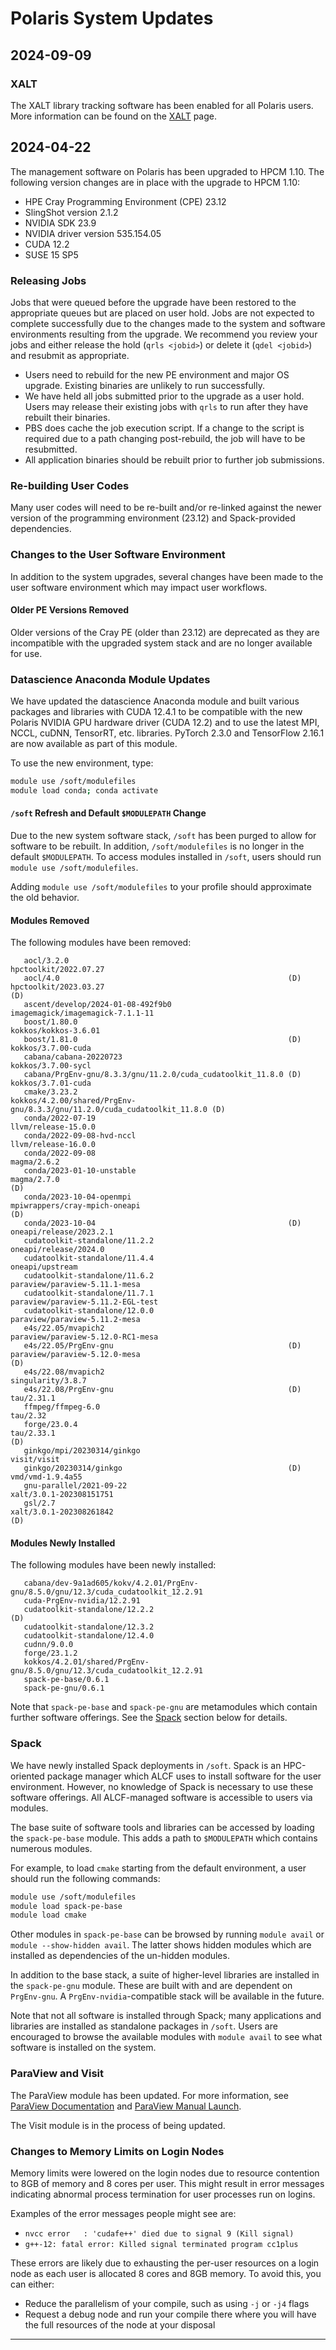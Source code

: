 # Polaris System Updates

## 2024-09-09

### XALT
The XALT library tracking software has been enabled for all Polaris users. More information can be found on the [XALT](./applications-and-libraries/libraries/xalt.md) page.

## 2024-04-22

The management software on Polaris has been upgraded to HPCM 1.10. The following version changes are in place with the upgrade to HPCM 1.10:

- HPE Cray Programming Environment (CPE) 23.12
- SlingShot version 2.1.2
- NVIDIA SDK 23.9
- NVIDIA driver version 535.154.05
- CUDA 12.2
- SUSE 15 SP5

### Releasing Jobs

Jobs that were queued before the upgrade have been restored to the appropriate queues but are placed on user hold. Jobs are not expected to complete successfully due to the changes made to the system and software environments resulting from the upgrade. We recommend you review your jobs and either release the hold (`qrls <jobid>`) or delete it (`qdel <jobid>`) and resubmit as appropriate.

- Users need to rebuild for the new PE environment and major OS upgrade. Existing binaries are unlikely to run successfully.
- We have held all jobs submitted prior to the upgrade as a user hold. Users may release their existing jobs with `qrls` to run after they have rebuilt their binaries.
- PBS does cache the job execution script. If a change to the script is required due to a path changing post-rebuild, the job will have to be resubmitted.
- All application binaries should be rebuilt prior to further job submissions.

### Re-building User Codes

Many user codes will need to be re-built and/or re-linked against the newer version of the programming environment (23.12) and Spack-provided dependencies.

### Changes to the User Software Environment

In addition to the system upgrades, several changes have been made to the user software environment which may impact user workflows.

#### Older PE Versions Removed

Older versions of the Cray PE (older than 23.12) are deprecated as they are incompatible with the upgraded system stack and are no longer available for use.

### Datascience Anaconda Module Updates

We have updated the datascience Anaconda module and built various packages and libraries with CUDA 12.4.1 to be compatible with the new Polaris NVIDIA GPU hardware driver (CUDA 12.2) and to use the latest MPI, NCCL, cuDNN, TensorRT, etc. libraries. PyTorch 2.3.0 and TensorFlow 2.16.1 are now available as part of this module.

To use the new environment, type:
```bash
module use /soft/modulefiles 
module load conda; conda activate
```

#### `/soft` Refresh and Default `$MODULEPATH` Change

Due to the new system software stack, `/soft` has been purged to allow for software to be rebuilt. In addition, `/soft/modulefiles` is no longer in the default `$MODULEPATH`. To access modules installed in `/soft`, users should run `module use /soft/modulefiles`.

Adding `module use /soft/modulefiles` to your profile should approximate the old behavior.

#### Modules Removed

The following modules have been removed:

```
   aocl/3.2.0                                                        hpctoolkit/2022.07.27
   aocl/4.0                                                   (D)    hpctoolkit/2023.03.27                                                    (D)
   ascent/develop/2024-01-08-492f9b0                                 imagemagick/imagemagick-7.1.1-11
   boost/1.80.0                                                      kokkos/kokkos-3.6.01
   boost/1.81.0                                               (D)    kokkos/3.7.00-cuda
   cabana/cabana-20220723                                            kokkos/3.7.00-sycl
   cabana/PrgEnv-gnu/8.3.3/gnu/11.2.0/cuda_cudatoolkit_11.8.0 (D)    kokkos/3.7.01-cuda
   cmake/3.23.2                                                      kokkos/4.2.00/shared/PrgEnv-gnu/8.3.3/gnu/11.2.0/cuda_cudatoolkit_11.8.0 (D)
   conda/2022-07-19                                                  llvm/release-15.0.0
   conda/2022-09-08-hvd-nccl                                         llvm/release-16.0.0
   conda/2022-09-08                                                  magma/2.6.2
   conda/2023-01-10-unstable                                         magma/2.7.0                                                              (D)
   conda/2023-10-04-openmpi                                          mpiwrappers/cray-mpich-oneapi                                            (D)
   conda/2023-10-04                                           (D)    oneapi/release/2023.2.1
   cudatoolkit-standalone/11.2.2                                     oneapi/release/2024.0
   cudatoolkit-standalone/11.4.4                                     oneapi/upstream
   cudatoolkit-standalone/11.6.2                                     paraview/paraview-5.11.1-mesa
   cudatoolkit-standalone/11.7.1                                     paraview/paraview-5.11.2-EGL-test
   cudatoolkit-standalone/12.0.0                                     paraview/paraview-5.11.2-mesa
   e4s/22.05/mvapich2                                                paraview/paraview-5.12.0-RC1-mesa
   e4s/22.05/PrgEnv-gnu                                       (D)    paraview/paraview-5.12.0-mesa                                            (D)
   e4s/22.08/mvapich2                                                singularity/3.8.7
   e4s/22.08/PrgEnv-gnu                                       (D)    tau/2.31.1
   ffmpeg/ffmpeg-6.0                                                 tau/2.32
   forge/23.0.4                                                      tau/2.33.1                                                               (D)
   ginkgo/mpi/20230314/ginkgo                                        visit/visit
   ginkgo/20230314/ginkgo                                     (D)    vmd/vmd-1.9.4a55
   gnu-parallel/2021-09-22                                           xalt/3.0.1-202308151751
   gsl/2.7                                                           xalt/3.0.1-202308261842                                                  (D)
```

#### Modules Newly Installed

The following modules have been newly installed:

```
   cabana/dev-9a1ad605/kokv/4.2.01/PrgEnv-gnu/8.5.0/gnu/12.3/cuda_cudatoolkit_12.2.91
   cuda-PrgEnv-nvidia/12.2.91
   cudatoolkit-standalone/12.2.2                                                      (D)
   cudatoolkit-standalone/12.3.2
   cudatoolkit-standalone/12.4.0
   cudnn/9.0.0
   forge/23.1.2
   kokkos/4.2.01/shared/PrgEnv-gnu/8.5.0/gnu/12.3/cuda_cudatoolkit_12.2.91
   spack-pe-base/0.6.1
   spack-pe-gnu/0.6.1
```

Note that `spack-pe-base` and `spack-pe-gnu` are metamodules which contain further software offerings. See the [Spack](#spack) section below for details.

### Spack

We have newly installed Spack deployments in `/soft`. Spack is an HPC-oriented package manager which ALCF uses to install software for the user environment. However, no knowledge of Spack is necessary to use these software offerings. All ALCF-managed software is accessible to users via modules.

The base suite of software tools and libraries can be accessed by loading the `spack-pe-base` module. This adds a path to `$MODULEPATH` which contains numerous modules.

For example, to load `cmake` starting from the default environment, a user should run the following commands:
```bash
module use /soft/modulefiles
module load spack-pe-base
module load cmake
```
Other modules in `spack-pe-base` can be browsed by running `module avail` or `module --show-hidden avail`. The latter shows hidden modules which are installed as dependencies of the un-hidden modules.

In addition to the base stack, a suite of higher-level libraries are installed in the `spack-pe-gnu` module. These are built with and are dependent on `PrgEnv-gnu`. A `PrgEnv-nvidia`-compatible stack will be available in the future.

Note that not all software is installed through Spack; many applications and libraries are installed as standalone packages in `/soft`. Users are encouraged to browse the available modules with `module avail` to see what software is installed on the system.

### ParaView and Visit
The ParaView module has been updated. For more information, see [ParaView Documentation](https://docs.alcf.anl.gov/polaris/visualization/paraview/) and [ParaView Manual Launch](https://docs.alcf.anl.gov/polaris/visualization/paraview-manual-launch/).

The Visit module is in the process of being updated.

### Changes to Memory Limits on Login Nodes

Memory limits were lowered on the login nodes due to resource contention to 8GB of memory and 8 cores per user. This might result in error messages indicating abnormal process termination for user processes run on logins.

Examples of the error messages people might see are:

- `nvcc error   : 'cudafe++' died due to signal 9 (Kill signal)`
- `g++-12: fatal error: Killed signal terminated program cc1plus`

These errors are likely due to exhausting the per-user resources on a login node as each user is allocated 8 cores and 8GB memory. To avoid this, you can either:

- Reduce the parallelism of your compile, such as using `-j` or `-j4` flags
- Request a debug node and run your compile there where you will have the full resources of the node at your disposal

---